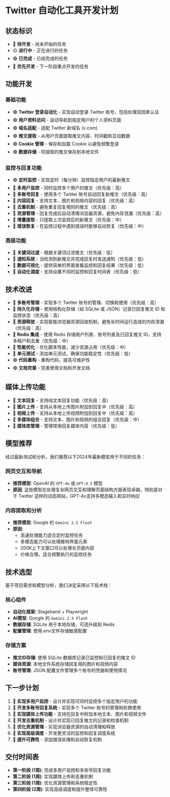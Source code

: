 # Twitter 自动化工具开发计划

## 状态标识

- 🔴 **待开发** - 尚未开始的任务
- 🟡 **进行中** - 正在进行的任务
- 🟢 **已完成** - 已经完成的任务
- 🔵 **优先开发** - 下一阶段重点开发的任务

## 功能开发

### 基础功能

- 🟢 **Twitter 登录自动化** - 实现自动登录 Twitter 账号，包括处理双因素认证
- 🟢 **用户资料访问** - 自动导航到指定用户的个人资料页面
- 🟢 **域名适配** - 适配 Twitter 新域名 (x.com)
- 🟢 **推文提取** - 从用户页面提取推文内容、时间戳和互动数据
- 🟢 **Cookie 管理** - 保存和加载 Cookie 以避免频繁登录
- 🟢 **数据存储** - 将提取的推文保存到本地文件

### 监控与回复功能

- 🟢 **定时监控** - 实现定时（每分钟）监控指定用户的最新推文
- 🔵 **多用户监控** - 同时监控多个用户的推文（优先级：高）
- 🔵 **多账号回复** - 使用多个 Twitter 账号自动回复新推文（优先级：高）
- 🔵 **内容回复** - 支持文本、图片和视频内容的回复（优先级：高）
- 🔵 **去重机制** - 避免重复回复相同的推文（优先级：高）
- 🔵 **资源管理** - 回复完成后自动清理浏览器资源，避免内存泄漏（优先级：高）
- 🔴 **增量提取** - 只提取上次监控后的新推文（优先级：中）
- 🔴 **错误恢复** - 在监控过程中遇到错误时能够自动恢复（优先级：中）

### 高级功能

- 🔴 **关键词过滤** - 根据关键词过滤推文（优先级：低）
- 🔴 **通知系统** - 当检测到新推文并完成回复时发送通知（优先级：低）
- 🔴 **数据可视化** - 提供简单的界面查看监控和回复结果（优先级：低）
- 🔴 **自动化调度** - 支持设置不同的监控和回复时间表（优先级：低）

## 技术改进

- 🔵 **多账号管理** - 实现多个 Twitter 账号的管理、切换和使用（优先级：高）
- 🔵 **持久化存储** - 使用结构化存储（如 SQLite 或 JSON）记录已回复推文 ID 和监控状态（优先级：高）
- 🔵 **资源释放** - 实现智能浏览器资源回收机制，避免长时间运行造成的内存泄漏（优先级：高）
- 🔴 **Redis 集成** - 使用 Redis 存储用户列表、账号列表及已回复推文 ID，支持多租户和去重（优先级：中）
- 🔴 **性能优化** - 优化脚本性能，减少资源占用（优先级：中）
- 🔴 **单元测试** - 添加单元测试，确保功能稳定性（优先级：低）
- 🟢 **代码重构** - 重构代码，提高可维护性
- 🟢 **文档完善** - 完善使用文档和开发文档

## 媒体上传功能

- 🔵 **文本回复** - 支持纯文本回复功能（优先级：高）
- 🔵 **图片上传** - 支持从本地上传图片附加到回复中（优先级：高）
- 🔵 **视频上传** - 支持从本地上传视频附加到回复中（优先级：高）
- 🔴 **多媒体组合** - 支持文本、图片和视频的组合回复（优先级：中）
- 🔴 **媒体库管理** - 管理常用回复媒体内容（优先级：低）

## 模型推荐

经过最新测试和分析，我们推荐以下2024年最新模型用于不同的任务：

### 网页交互和导航

- **推荐模型**: OpenAI 的 `GPT-4o` 或 `GPT-4.5` 模型
- **原因**: 这些模型在处理复杂网页交互和理解页面结构方面表现卓越，特别是对于 Twitter 这样的动态网站，GPT-4o支持多模态输入和实时响应

### 内容提取和分析

- **推荐模型**: Google 的 `Gemini 2.5 Flash`
- **原因**: 
  - 高速处理能力适合定时监控任务
  - 多模态能力可以处理推特界面元素
  - 200K上下文窗口可以处理长页面内容
  - 价格合理，适合频繁执行的监控任务

## 技术选型

基于项目需求和模型分析，我们决定采用以下技术栈：

### 核心组件

- **自动化框架**: Stagehand + Playwright
- **AI模型**: Google 的 `Gemini 2.5 Flash`
- **数据存储**: SQLite 用于本地存储，可选升级到 Redis
- **配置管理**: 使用.env文件存储敏感配置

### 存储方案

- **推文ID存储**: 使用 SQLite 数据库记录已监控和已回复的推文 ID
- **媒体资源**: 本地文件系统存储回复用的图片和视频内容
- **账号管理**: JSON 配置文件管理多个账号的凭据和使用情况

## 下一步计划

1. 🔵 **实现多用户监控** - 设计并实现可同时监控多个指定用户的功能
2. 🔵 **开发多账号回复系统** - 实现多个 Twitter 账号的管理和轮换使用
3. 🔵 **实现媒体上传功能** - 支持在回复中附加本地文本、图片和视频文件
4. 🔵 **开发去重机制** - 设计并实现已回复推文的记录和检查机制
5. 🔵 **优化资源管理** - 实现浏览器资源的自动清理和释放
6. 🔴 **实现高级调度** - 开发更灵活的监控和回复调度系统
7. 🔴 **提升可靠性** - 添加错误处理和自动恢复机制

## 交付时间表

- **第一阶段 (1周)**: 完成多用户监控和多账号回复功能
- **第二阶段 (1周)**: 实现媒体上传和去重机制
- **第三阶段 (1周)**: 优化资源管理和系统稳定性
- **第四阶段 (2周)**: 实现高级调度和提升整体可靠性
